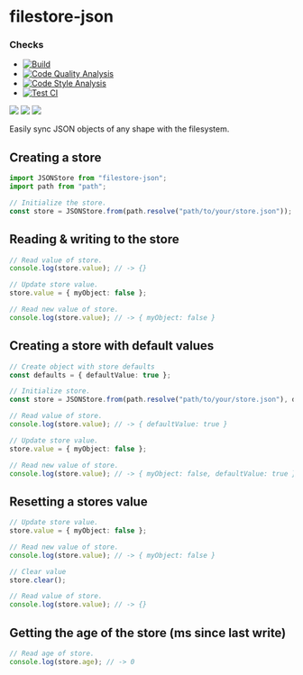 # filestore-json
### Checks
* [![Build](https://github.com/JoshMerlino/filestore-json/actions/workflows/build.yml/badge.svg)](https://github.com/JoshMerlino/filestore-json/actions/workflows/build.yml)
* [![Code Quality Analysis](https://github.com/JoshMerlino/filestore-json/actions/workflows/code-quality-analysis.yml/badge.svg)](https://github.com/JoshMerlino/filestore-json/actions/workflows/code-quality-analysis.yml)
* [![Code Style Analysis](https://github.com/JoshMerlino/filestore-json/actions/workflows/code-style-analysis.yml/badge.svg)](https://github.com/JoshMerlino/filestore-json/actions/workflows/code-style-analysis.yml)
* [![Test CI](https://github.com/JoshMerlino/filestore-json/actions/workflows/test-ci.yml/badge.svg)](https://github.com/JoshMerlino/filestore-json/actions/workflows/test-ci.yml)

![](https://img.shields.io/npm/dt/filestore-json)
![](https://img.shields.io/github/issues/JoshMerlino/filestore-json)
![](https://img.shields.io/github/issues-pr/JoshMerlino/filestore-json)

Easily sync JSON objects of any shape with the filesystem.

## Creating a store
```ts
import JSONStore from "filestore-json";
import path from "path";

// Initialize the store.
const store = JSONStore.from(path.resolve("path/to/your/store.json"));
```

## Reading & writing to the store
```ts
// Read value of store.
console.log(store.value); // -> {}

// Update store value.
store.value = { myObject: false };

// Read new value of store.
console.log(store.value); // -> { myObject: false }
```

## Creating a store with default values
```ts
// Create object with store defaults
const defaults = { defaultValue: true };

// Initialize store.
const store = JSONStore.from(path.resolve("path/to/your/store.json"), defaults);

// Read value of store.
console.log(store.value); // -> { defaultValue: true }

// Update store value.
store.value = { myObject: false };

// Read new value of store.
console.log(store.value); // -> { myObject: false, defaultValue: true }
```

## Resetting a stores value
```ts
// Update store value.
store.value = { myObject: false };

// Read new value of store.
console.log(store.value); // -> { myObject: false }

// Clear value
store.clear();

// Read value of store.
console.log(store.value); // -> {}
```

## Getting the age of the store (ms since last write)
```ts
// Read age of store.
console.log(store.age); // -> 0
```
